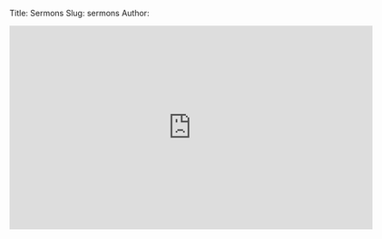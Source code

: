 Title: Sermons
Slug: sermons
Author:

<center>      <iframe width="640" height="360" src="https://www.youtube.com/embed/videoseries?list=PLXqNhbObfqJom8h7opZSBtLCZyc1rJzPv&amp;controls=0&amp;showinfo=0" frameborder="0" allowfullscreen></iframe>
</center><br /><br />

<SCRIPT type="text/javascript">
  document.write("<" + "script src='http://www.sermonaudio.com/code_sermonlist.asp?sourceid=shiloh&hideheader=false&sourcehref=" + escape(location.href) + "'><","/script>");</SCRIPT>
